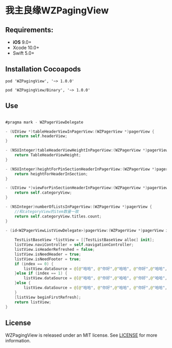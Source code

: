 # 我主良缘WZPagingView

## Requirements:
- **iOS** 9.0+
- Xcode 10.0+
- Swift 5.0+ 


## Installation Cocoapods
<pre><code class="ruby language-ruby">pod 'WZPagingView', '~> 1.0.0'</code></pre>
<pre><code class="ruby language-ruby">pod 'WZPagingView/Binary', '~> 1.0.0'</code></pre>


## Use
```swift

#pragma mark - WZPagerViewDelegate

- (UIView *)tableHeaderViewInPagerView:(WZPagerView *)pagerView {
    return self.headerView;
}

- (NSUInteger)tableHeaderViewHeightInPagerView:(WZPagerView *)pagerView {
    return TableHeaderViewHeight;
}

- (NSUInteger)heightForPinSectionHeaderInPagerView:(WZPagerView *)pagerView {
    return heightForHeaderInSection;
}

- (UIView *)viewForPinSectionHeaderInPagerView:(WZPagerView *)pagerView {
    return self.categoryView;
}

- (NSInteger)numberOfListsInPagerView:(WZPagerView *)pagerView {
    //和categoryView的item数量一致
    return self.categoryView.titles.count;
}

- (id<WZPagerViewListViewDelegate>)pagerView:(WZPagerView *)pagerView initListAtIndex:(NSInteger)index {
    
    TestListBaseView *listView = [[TestListBaseView alloc] init];
    listView.naviController = self.navigationController;
    listView.isHeaderRefreshed = false;
    listView.isNeedHeader = true;
    listView.isNeedFooter = true;
    if (index == 0) {
        listView.dataSource = @[@"哈哈", @"你好",@"哈哈", @"你好",@"哈哈", @"你好",@"哈哈", @"你好",@"哈哈", @"你好",@"哈哈", @"你好",@"哈哈", @"你好",@"哈哈", @"你好",@"哈哈", @"你好",].mutableCopy;
    }else if (index == 1) {
        listView.dataSource = @[@"哈哈", @"你好",@"哈哈", @"你好",@"哈哈", @"你好",@"哈哈", @"你好",@"哈哈", @"你好",@"哈哈", @"你好",@"哈哈", @"你好",@"哈哈", @"你好",@"哈哈", @"你好",@"哈哈", @"你好",].mutableCopy;
    }else {
        listView.dataSource = @[@"哈哈", @"你好",@"哈哈", @"你好",@"哈哈", @"你好",@"哈哈", @"你好",@"哈哈", @"你好",@"哈哈", @"你好",@"哈哈", @"你好",@"哈哈", @"你好",@"哈哈", @"你好",].mutableCopy;
    }
    [listView beginFirstRefresh];
    return listView;
}
```


## License
WZPagingView is released under an MIT license. See [LICENSE](LICENSE) for more information.

